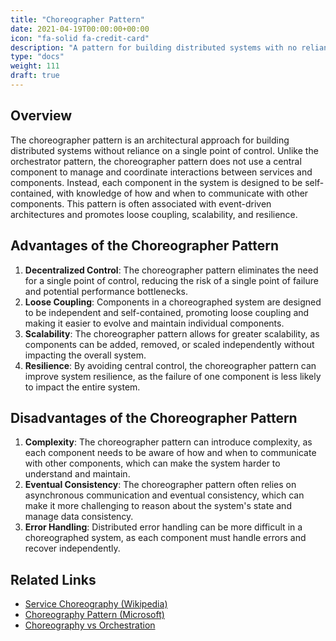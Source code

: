 ```yaml
---
title: "Choreographer Pattern"
date: 2021-04-19T00:00:00+00:00
icon: "fa-solid fa-credit-card"
description: "A pattern for building distributed systems with no reliance on a single point of control."
type: "docs"
weight: 111
draft: true
---
```


## Overview

The choreographer pattern is an architectural approach for building distributed systems without reliance on a single point of control. Unlike the orchestrator pattern, the choreographer pattern does not use a central component to manage and coordinate interactions between services and components. Instead, each component in the system is designed to be self-contained, with knowledge of how and when to communicate with other components. This pattern is often associated with event-driven architectures and promotes loose coupling, scalability, and resilience.

## Advantages of the Choreographer Pattern

1. **Decentralized Control**: The choreographer pattern eliminates the need for a single point of control, reducing the risk of a single point of failure and potential performance bottlenecks.
2. **Loose Coupling**: Components in a choreographed system are designed to be independent and self-contained, promoting loose coupling and making it easier to evolve and maintain individual components.
3. **Scalability**: The choreographer pattern allows for greater scalability, as components can be added, removed, or scaled independently without impacting the overall system.
4. **Resilience**: By avoiding central control, the choreographer pattern can improve system resilience, as the failure of one component is less likely to impact the entire system.

## Disadvantages of the Choreographer Pattern

1. **Complexity**: The choreographer pattern can introduce complexity, as each component needs to be aware of how and when to communicate with other components, which can make the system harder to understand and maintain.
2. **Eventual Consistency**: The choreographer pattern often relies on asynchronous communication and eventual consistency, which can make it more challenging to reason about the system's state and manage data consistency.
3. **Error Handling**: Distributed error handling can be more difficult in a choreographed system, as each component must handle errors and recover independently.

## Related Links

- [Service Choreography (Wikipedia)](https://en.wikipedia.org/wiki/Service_choreography)
- [Choreography Pattern (Microsoft)](https://docs.microsoft.com/en-us/azure/architecture/patterns/choreography)
- [Choreography vs Orchestration](https://medium.com/ingeniouslysimple/choreography-vs-orchestration-a6f21cfaccae)
